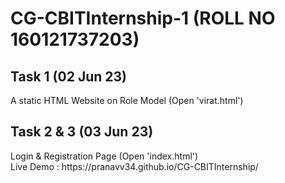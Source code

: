 # CG-CBITInternship-1 (ROLL NO 160121737203)

<h2> Task 1 (02 Jun 23)</h2>
A static HTML Website on Role Model (Open 'virat.html')
<br>
<h2> Task 2 & 3 (03 Jun 23)</h2>
Login & Registration Page (Open 'index.html')
<br>
Live Demo : https://pranavv34.github.io/CG-CBITInternship/
